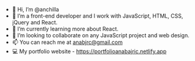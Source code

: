 - 👋 Hi, I’m @anchilla
- 👀 I’m a front-end developer and I work with JavaScript, HTML, CSS, jQuery and React.
- 🌱 I’m currently learning more about React.
- 💞️ I’m looking to collaborate on any JavaScript project and web design.
- 📫 You can reach me at anabjrc@gmail.com
- 💻 My portfolio website - https://portfolioanabajric.netlify.app

<!---
anchilla/anchilla is a ✨ special ✨ repository because its `README.md` (this file) appears on your GitHub profile.
You can click the Preview link to take a look at your changes.
--->
